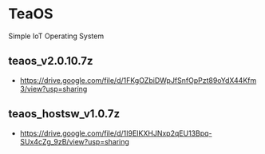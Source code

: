 # TeaOS
Simple IoT Operating System

## teaos_v2.0.10.7z
- https://drive.google.com/file/d/1FKgOZbiDWpJfSnfOpPzt89oYdX44Kfm3/view?usp=sharing

## teaos_hostsw_v1.0.7z
- https://drive.google.com/file/d/1I9EIKXHJNxp2qEU13Bpq-SUx4cZg_9zB/view?usp=sharing
